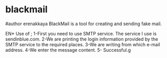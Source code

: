 # blackmail 
#author erenakkaya
BlackMail is a tool for creating and sending fake mail.

EN* 
Use of ;
1-First you need to use SMTP service. The service I use is sendinblue.com.
2-We are printing the login information provided by the SMTP service to the required places.
3-We are writing from which e-mail address.
4-We enter the message content.
5- Successful.g
